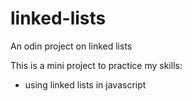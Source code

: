 # linked-lists

An odin project on linked lists

This is a mini project to practice my skills:

* using linked lists in javascript